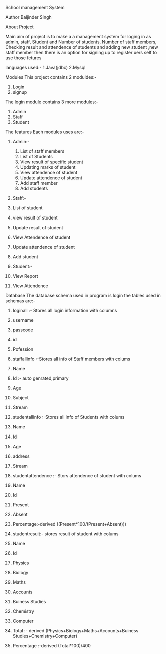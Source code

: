 
School management System 

Author
Baljinder Singh

About Project

Main aim of project is to make a a management system for 
loging in as admin, staff, Student
and Number of students, Number of staff members, Checking result and attendence of students 
and adding new student ,new staff member
then there is an option for signing up to register uers self to use those fetures

languages used:-
1.Java(jdbc)
2.Mysql

Modules
This project contains 2 moduldes:-
1. Login 
2. signup

The login module contains 3 more modules:-
1. Admin
2. Staff
3. Student

The features Each modules uses are:-
1. Admin:-
     1. List of staff members
     2. List of Students
     3. View result of specific student
     4. Updating marks of student
     5. View attendence of student
     6. Update attendence of student
     7. Add staff member 
     8. Add students


2. Staff:-
1. List of student
2. view result of student
3. Update result of student
4. View Attendence of student
5. Update attendence of student
6. Add student
    
    
3. Student:-
1. View Report 
2. View Attendence
    
    
Database
The database schema used in program is login
the tables used in schemas are:-
1. loginall :- Stores all login information with columns 
1. username 
2. passcode
3. id
4. Pofession

2. staffallinfo :-Stores all info of Staff members with colums
1. Name
2. Id :- auto genrated,primary
3. Age
4. Subject
5. Stream


3. studentallinfo :-Stores all info of Students with colums
1. Name
2. Id 
3. Age
4. address
5. Stream



4. studentattendence :- Stors attendence of student with colums
1. Name
2. Id
3. Present
4. Absent
5. Percentage:-derived ((Present*100/(Present+Absent)))

5. studentresult:- stores result of student with colums
1. Name
2. Id
3. Physics
4. Biology
5. Maths
6. Accounts
7. Buiness Studies
8. Chemistry
9. Computer
10. Total :- derived (Physics+Biology+Maths+Accounts+Buiness Studies+Chemistry+Computer)
11. Percentage :-derived (Total*100)/400
